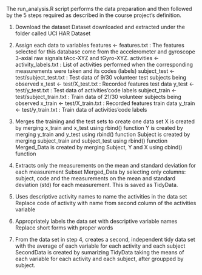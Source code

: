 The run_analysis.R script performs the data preparation and then followed by the 5 steps required as described in the course project’s definition.

1. Download the dataset
Dataset downloaded and extracted under the folder called UCI HAR Dataset

2. Assign each data to variables
features <- features.txt : The features selected for this database come from the accelerometer and gyroscope 3-axial raw signals tAcc-XYZ and tGyro-XYZ.
activities <- activity_labels.txt : List of activities performed when the corresponding measurements were taken and its codes (labels)
subject_test <- test/subject_test.txt : Test data of 9/30 volunteer test subjects being observed
x_test <- test/X_test.txt : Recorded features test data
y_test <- test/y_test.txt : Test data of activities’code labels
subject_train <- test/subject_train.txt : Train data of 21/30 volunteer subjects being observed
x_train <- test/X_train.txt : Recorded features train data
y_train <- test/y_train.txt : Train data of activities’code labels

3. Merges the training and the test sets to create one data set
X is created by merging x_train and x_test using rbind() function
Y is created by merging y_train and y_test using rbind() function
Subject is created by merging subject_train and subject_test using rbind() function
Merged_Data is created by merging Subject, Y and X using cbind() function

4. Extracts only the measurements on the mean and standard deviation for each measurement
Subset Merged_Data by selecting only columns: subject, code and the measurements on the mean and standard deviation (std) for each measurement. This is saved as TidyData.

5. Uses descriptive activity names to name the activities in the data set
Replace code of activity with name from second column of the activities variable

6. Appropriately labels the data set with descriptive variable names
Replace short forms with proper words

7. From the data set in step 4, creates a second, independent tidy data set with the average of each variable for each activity and each subject
SecondData is created by sumarizing TidyData taking the means of each variable for each activity and each subject, after groupped by subject. 
